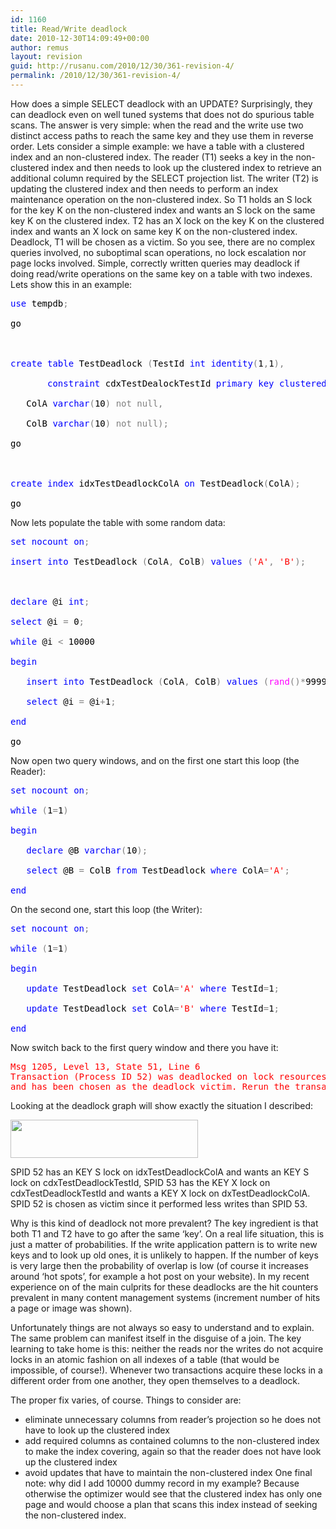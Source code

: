 ```yaml
---
id: 1160
title: Read/Write deadlock
date: 2010-12-30T14:09:49+00:00
author: remus
layout: revision
guid: http://rusanu.com/2010/12/30/361-revision-4/
permalink: /2010/12/30/361-revision-4/
---
```

How does a simple SELECT deadlock with an UPDATE? Surprisingly, they can deadlock even on well tuned systems that does not do spurious table scans. The answer is very simple: when the read and the write use two distinct access paths to reach the same key and they use them in reverse order. Lets consider a simple example: we have a table with a clustered index and an non-clustered index. The reader (T1) seeks a key in the non-clustered index and then needs to look up the clustered index to retrieve an additional column required by the SELECT projection list. The writer (T2) is updating the clustered index and then needs to perform an index maintenance operation on the non-clustered index. So T1 holds an S lock for the key K on the non-clustered index and wants an S lock on the same key K on the clustered index. T2 has an X lock on the key K on the clustered index and wants an X lock on same key K on the non-clustered index. Deadlock, T1 will be chosen as a victim. So you see, there are no complex queries involved, no suboptimal scan operations, no lock escalation nor page locks involved. Simple, correctly written queries may deadlock if doing read/write operations on the same key on a table with two indexes. Lets show this in an example:

<pre><span style="color: Black"></span><span style="color:Blue">use</span><span style="color:Black">&nbsp;tempdb</span><span style="color:Gray">;<br />
</span><span style="color:Black">go<br />
<br />
</span><span style="color:Blue">create</span><span style="color:Black">&nbsp;</span><span style="color:Blue">table</span><span style="color:Black">&nbsp;TestDeadlock&nbsp;</span><span style="color:Gray">(</span><span style="color:Black">TestId&nbsp;</span><span style="color:Blue">int</span><span style="color:Black">&nbsp;</span><span style="color:Blue">identity</span><span style="color:Gray">(</span><span style="color:Black">1</span><span style="color:Gray">,</span><span style="color:Black">1</span><span style="color:Gray">),<br />
</span><span style="color:Black">		</span><span style="color:Blue">constraint</span><span style="color:Black">&nbsp;cdxTestDealockTestId&nbsp;</span><span style="color:Blue">primary</span><span style="color:Black">&nbsp;</span><span style="color:Blue">key</span><span style="color:Black">&nbsp;</span><span style="color:Blue">clustered</span><span style="color:Black">&nbsp;</span><span style="color:Gray">(</span><span style="color:Black">TestId</span><span style="color:Gray">),<br />
</span><span style="color:Black">	ColA&nbsp;</span><span style="color:Blue">varchar</span><span style="color:Gray">(</span><span style="color:Black">10</span><span style="color:Gray">)</span><span style="color:Black">&nbsp;</span><span style="color:Gray">not</span><span style="color:Black">&nbsp;</span><span style="color:Gray">null,<br />
</span><span style="color:Black">	ColB&nbsp;</span><span style="color:Blue">varchar</span><span style="color:Gray">(</span><span style="color:Black">10</span><span style="color:Gray">)</span><span style="color:Black">&nbsp;</span><span style="color:Gray">not</span><span style="color:Black">&nbsp;</span><span style="color:Gray">null);<br />
</span><span style="color:Black">go<br />
<br />
</span><span style="color:Blue">create</span><span style="color:Black">&nbsp;</span><span style="color:Blue">index</span><span style="color:Black">&nbsp;idxTestDeadlockColA&nbsp;</span><span style="color:Blue">on</span><span style="color:Black">&nbsp;TestDeadlock</span><span style="color:Gray">(</span><span style="color:Black">ColA</span><span style="color:Gray">);<br />
</span><span style="color:Black">go</span>
</pre>

Now lets populate the table with some random data:

<pre><span style="color: Black"></span><span style="color:Blue">set</span><span style="color:Black">&nbsp;</span><span style="color:Blue">nocount</span><span style="color:Black">&nbsp;</span><span style="color:Blue">on</span><span style="color:Gray">;<br />
</span><span style="color:Blue">insert</span><span style="color:Black">&nbsp;</span><span style="color:Blue">into</span><span style="color:Black">&nbsp;TestDeadlock&nbsp;</span><span style="color:Gray">(</span><span style="color:Black">ColA</span><span style="color:Gray">,</span><span style="color:Black">&nbsp;ColB</span><span style="color:Gray">)</span><span style="color:Black">&nbsp;</span><span style="color:Blue">values</span><span style="color:Black">&nbsp;</span><span style="color:Gray">(</span><span style="color:Red">'A'</span><span style="color:Gray">,</span><span style="color:Black">&nbsp;</span><span style="color:Red">'B'</span><span style="color:Gray">);<br />
<br />
</span><span style="color:Blue">declare</span><span style="color:Black">&nbsp;@i&nbsp;</span><span style="color:Blue">int</span><span style="color:Gray">;<br />
</span><span style="color:Blue">select</span><span style="color:Black">&nbsp;@i&nbsp;</span><span style="color:Gray">=</span><span style="color:Black">&nbsp;0</span><span style="color:Gray">;<br />
</span><span style="color:Blue">while</span><span style="color:Black">&nbsp;@i&nbsp;</span><span style="color:Gray">&lt;</span><span style="color:Black">&nbsp;10000<br />
</span><span style="color:Blue">begin<br />
</span><span style="color:Black">	</span><span style="color:Blue">insert</span><span style="color:Black">&nbsp;</span><span style="color:Blue">into</span><span style="color:Black">&nbsp;TestDeadlock&nbsp;</span><span style="color:Gray">(</span><span style="color:Black">ColA</span><span style="color:Gray">,</span><span style="color:Black">&nbsp;ColB</span><span style="color:Gray">)</span><span style="color:Black">&nbsp;</span><span style="color:Blue">values</span><span style="color:Black">&nbsp;</span><span style="color:Gray">(</span><span style="color:Fuchsia">rand</span><span style="color:Gray">()*</span><span style="color:Black">99999</span><span style="color:Gray">,</span><span style="color:Black">&nbsp;</span><span style="color:Fuchsia">rand</span><span style="color:Gray">()*</span><span style="color:Black">99999</span><span style="color:Gray">);<br />
</span><span style="color:Black">	</span><span style="color:Blue">select</span><span style="color:Black">&nbsp;@i&nbsp;</span><span style="color:Gray">=</span><span style="color:Black">&nbsp;@i</span><span style="color:Gray">+</span><span style="color:Black">1</span><span style="color:Gray">;<br />
</span><span style="color:Blue">end<br />
</span><span style="color:Black">go</span>
</pre>

Now open two query windows, and on the first one start this loop (the Reader):

<pre><span style="color: Black"></span><span style="color:Blue">set</span><span style="color:Black">&nbsp;</span><span style="color:Blue">nocount</span><span style="color:Black">&nbsp;</span><span style="color:Blue">on</span><span style="color:Gray">;<br />
</span><span style="color:Blue">while</span><span style="color:Black">&nbsp;</span><span style="color:Gray">(</span><span style="color:Black">1</span><span style="color:Gray">=</span><span style="color:Black">1</span><span style="color:Gray">)<br />
</span><span style="color:Blue">begin<br />
</span><span style="color:Black">	</span><span style="color:Blue">declare</span><span style="color:Black">&nbsp;@B&nbsp;</span><span style="color:Blue">varchar</span><span style="color:Gray">(</span><span style="color:Black">10</span><span style="color:Gray">);<br />
</span><span style="color:Black">	</span><span style="color:Blue">select</span><span style="color:Black">&nbsp;@B&nbsp;</span><span style="color:Gray">=</span><span style="color:Black">&nbsp;ColB&nbsp;</span><span style="color:Blue">from</span><span style="color:Black">&nbsp;TestDeadlock&nbsp;</span><span style="color:Blue">where</span><span style="color:Black">&nbsp;ColA</span><span style="color:Gray">=</span><span style="color:Red">'A'</span><span style="color:Gray">;<br />
</span><span style="color:Blue">end</span>
</pre>

On the second one, start this loop (the Writer):

<pre><span style="color: Black"></span><span style="color:Blue">set</span><span style="color:Black">&nbsp;</span><span style="color:Blue">nocount</span><span style="color:Black">&nbsp;</span><span style="color:Blue">on</span><span style="color:Gray">;<br />
</span><span style="color:Blue">while</span><span style="color:Black">&nbsp;</span><span style="color:Gray">(</span><span style="color:Black">1</span><span style="color:Gray">=</span><span style="color:Black">1</span><span style="color:Gray">)<br />
</span><span style="color:Blue">begin<br />
</span><span style="color:Black">	</span><span style="color:Blue">update</span><span style="color:Black">&nbsp;TestDeadlock&nbsp;</span><span style="color:Blue">set</span><span style="color:Black">&nbsp;ColA</span><span style="color:Gray">=</span><span style="color:Red">'A'</span><span style="color:Black">&nbsp;</span><span style="color:Blue">where</span><span style="color:Black">&nbsp;TestId</span><span style="color:Gray">=</span><span style="color:Black">1</span><span style="color:Gray">;<br />
</span><span style="color:Black">	</span><span style="color:Blue">update</span><span style="color:Black">&nbsp;TestDeadlock&nbsp;</span><span style="color:Blue">set</span><span style="color:Black">&nbsp;ColA</span><span style="color:Gray">=</span><span style="color:Red">'B'</span><span style="color:Black">&nbsp;</span><span style="color:Blue">where</span><span style="color:Black">&nbsp;TestId</span><span style="color:Gray">=</span><span style="color:Black">1</span><span style="color:Gray">;<br />
</span><span style="color:Blue">end</span>
</pre>

Now switch back to the first query window and there you have it:

<pre><span style="color:Red">Msg 1205, Level 13, State 51, Line 6
Transaction (Process ID 52) was deadlocked on lock resources with another process
and has been chosen as the deadlock victim. Rerun the transaction.</span>
</pre>

Looking at the deadlock graph will show exactly the situation I described:

[<img src="http://rusanu.com/wp-content/uploads/2009/05/testdeadlock-300x61.png" alt="" title="testdeadlock" width="300" height="61" class="alignnone size-medium wp-image-362" />](http://test.rusanu.com/wp-content/uploads/2009/05/testdeadlock.png)

SPID 52 has an KEY S lock on idxTestDeadlockColA and wants an KEY S lock on cdxTestDeadlockTestId, SPID 53 has the KEY X lock on cdxTestDeadlockTestId and wants a KEY X lock on dxTestDeadlockColA. SPID 52 is chosen as victim since it performed less writes than SPID 53.

Why is this kind of deadlock not more prevalent? The key ingredient is that both T1 and T2 have to go after the same &#8216;key&#8217;. On a real life situation, this is just a matter of probabilities. If the write application pattern is to write new keys and to look up old ones, it is unlikely to happen. If the number of keys is very large then the probability of overlap is low (of course it increases around &#8216;hot spots&#8217;, for example a hot post on your website). In my recent experience on of the main culprits for these deadlocks are the hit counters prevalent in many content management systems (increment number of hits a page or image was shown).

Unfortunately things are not always so easy to understand and to explain. The same problem can manifest itself in the disguise of a join. The key learning to take home is this: neither the reads nor the writes do not acquire locks in an atomic fashion on all indexes of a table (that would be impossible, of course!). Whenever two transactions acquire these locks in a different order from one another, they open themselves to a deadlock.

The proper fix varies, of course. Things to consider are:

  * eliminate unnecessary columns from reader&#8217;s projection so he does not have to look up the clustered index
  * add required columns as contained columns to the non-clustered index to make the index covering, again so that the reader does not have look up the clustered index
  * avoid updates that have to maintain the non-clustered index
One final note: why did I add 10000 dummy record in my example? Because otherwise the optimizer would see that the clustered index has only one page and would choose a plan that scans this index instead of seeking the non-clustered index.